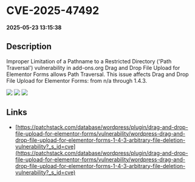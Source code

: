 # CVE-2025-47492

**2025-05-23 13:15:38**

## Description
Improper Limitation of a Pathname to a Restricted Directory ('Path Traversal') vulnerability in add-ons.org Drag and Drop File Upload for Elementor Forms allows Path Traversal. This issue affects Drag and Drop File Upload for Elementor Forms: from n/a through 1.4.3.

![](https://img.shields.io/static/v1?label=Score&message=8.6&color=red)
![](https://img.shields.io/static/v1?label=Severity&message=HIGH&color=red)
![](https://img.shields.io/static/v1?label=CWE&message=Traversal&color=green)

## Links
- [https://patchstack.com/database/wordpress/plugin/drag-and-drop-file-upload-for-elementor-forms/vulnerability/wordpress-drag-and-drop-file-upload-for-elementor-forms-1-4-3-arbitrary-file-deletion-vulnerability?_s_id=cve](https://patchstack.com/database/wordpress/plugin/drag-and-drop-file-upload-for-elementor-forms/vulnerability/wordpress-drag-and-drop-file-upload-for-elementor-forms-1-4-3-arbitrary-file-deletion-vulnerability?_s_id=cve)
